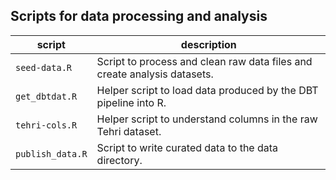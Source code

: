 ## Scripts for data processing and analysis

script | description
-------|------------
`seed-data.R` | Script to process and clean raw data files and create analysis datasets.
`get_dbtdat.R` | Helper script to load data produced by the DBT pipeline into R.
`tehri-cols.R` | Helper script to understand columns in the raw Tehri dataset.
`publish_data.R` | Script to write curated data to the data directory.